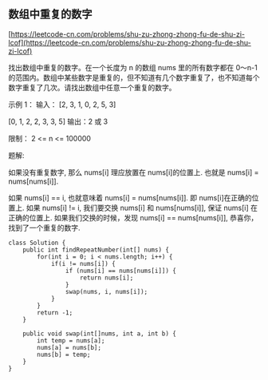 ## 数组中重复的数字
[https://leetcode-cn.com/problems/shu-zu-zhong-zhong-fu-de-shu-zi-lcof](https://leetcode-cn.com/problems/shu-zu-zhong-zhong-fu-de-shu-zi-lcof)

找出数组中重复的数字。在一个长度为 n 的数组 nums 里的所有数字都在 0～n-1 的范围内。数组中某些数字是重复的，但不知道有几个数字重复了，也不知道每个数字重复了几次。请找出数组中任意一个重复的数字。

示例 1：
输入：
[2, 3, 1, 0, 2, 5, 3]

[0, 1, 2, 2, 3, 3, 5]
输出：2 或 3

限制：
2 <= n <= 100000

题解:

如果没有重复数字, 那么 nums[i] 理应放置在 nums[i]的位置上. 也就是 nums[i] = nums[nums[i]].

如果 nums[i] == i, 也就意味着 nums[i] = nums[nums[i]]. 即 nums[i]在正确的位置上.
如果 nums[i] != i, 我们要交换 nums[i] 和 nums[nums[i]], 保证 nums[i] 在正确的位置上. 如果我们交换的时候，发现 nums[i] == nums[nums[i]], 恭喜你，找到了一个重复的数字.


```
class Solution {
    public int findRepeatNumber(int[] nums) {
        for(int i = 0; i < nums.length; i++) {
            if(i != nums[i]) {
                if (nums[i] == nums[nums[i]]) {
                    return nums[i];
                }
                swap(nums, i, nums[i]);
            }
        }
        return -1;
    }

    public void swap(int[]nums, int a, int b) {
        int temp = nums[a];
        nums[a] = nums[b];
        nums[b] = temp;
    }
}
```
